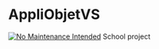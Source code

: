# AppliObjetVS
[![No Maintenance Intended](http://unmaintained.tech/badge.svg)](http://unmaintained.tech/)
School project

